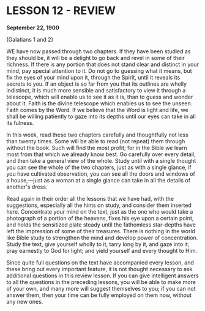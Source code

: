# LESSON 12 - REVIEW

**September 22, 1900**

(Galatians 1 and 2)

WE have now passed through two chapters. If they have been studied as they should be, it will be a delight to go back and revel in some of their richness. If there is any portion that does not stand clear and distinct in your mind, pay special attention to it. Do not go to guessing what it means, but fix the eyes of your mind upon it, through the Spirit, until it reveals its secrets to you. If an object is so far from you that its outlines are wholly indistinct, it is much more sensible and satisfactory to view it through a telescope, which will enable us to see it as it is, than to guess and wonder about it. Faith is the divine telescope which enables us to see the unseen. Faith comes by the Word. If we believe that the Word is light and life, we shall be willing patiently to gaze into its depths until our eyes can take in all its fulness.

In this week, read these two chapters carefully and thoughtfully not less than twenty times. Some will be able to read (not repeat) them through without the book. Such will find the most profit; for in the Bible we learn most from that which we already know best. Go carefully over every detail, and then take a general view of the whole. Study until with a single thought you can see the whole of the two chapters, just as with a single glance, if you have cultivated observation, you can see all the doors and windows of a house,—just as a woman at a single glance can take in all the details of another's dress.

Read again in their order all the lessons that we have had, with the suggestions, especially all the hints on study, and consider them inserted here. Concentrate your mind on the text, just as the one who would take a photograph of a portion of the heavens, fixes his eye upon a certain point, and holds the sensitized plate steady until the fathomless star-depths have left the impression of some of their treasures. There is nothing in the world like Bible study to strengthen the mind and develop power of concentration. Study the text, give yourself wholly to it, tarry long by it, and gaze into it; pray earnestly to God for light; and yield yourself and every thought to Him.

Since quite full questions on the text have accompanied every lesson, and these bring out every important feature, it is not thought necessary to ask additional questions in this review lesson. If you can give intelligent answers to all the questions in the preceding lessons, you will be able to make more of your own, and many more will suggest themselves to you; if you can not answer them, then your time can be fully employed on them now, without any new ones.